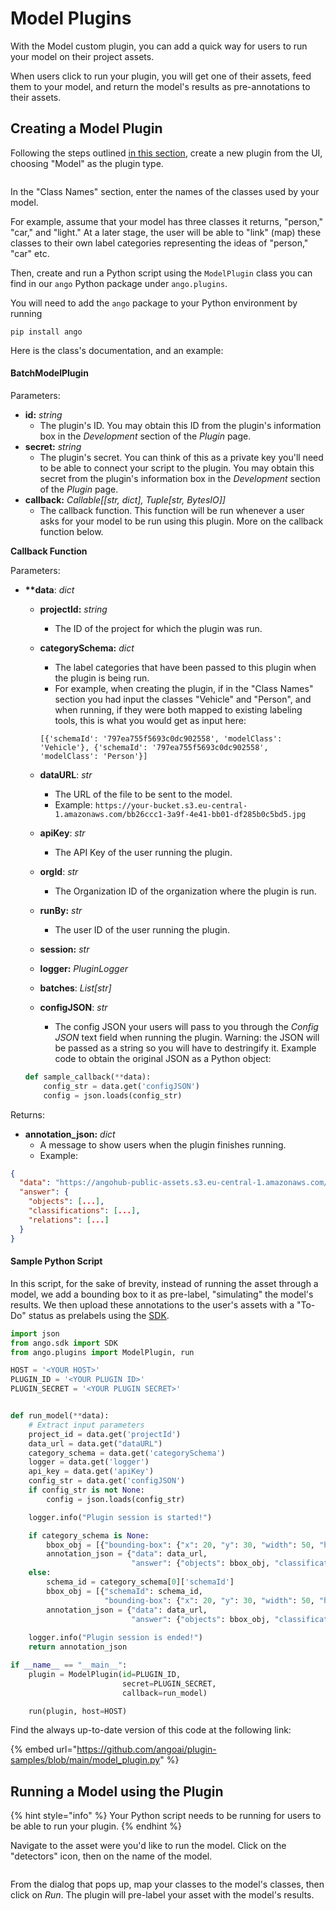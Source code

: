 # Model Plugins

With the Model custom plugin, you can add a quick way for users to run your model on their project assets.

When users click to run your plugin, you will get one of their assets, feed them to your model, and return the model's results as pre-annotations to their assets.

## Creating a Model Plugin

Following the steps outlined [in this section](./#creating-a-new-plugin), create a new plugin from the UI, choosing "Model" as the plugin type.

<figure><img src="../../.gitbook/assets/image (373).png" alt=""><figcaption></figcaption></figure>

In the "Class Names" section, enter the names of the classes used by your model.

For example, assume that your model has three classes it returns, "person," "car," and "light." At a later stage, the user will be able to "link" (map) these classes to their own label categories representing the ideas of "person," "car" etc.

Then, create and run a Python script using the `ModelPlugin` class you can find in our `ango` Python package under `ango.plugins`.

You will need to add the `ango` package to your Python environment by running

```
pip install ango
```

Here is the class's documentation, and an example:

#### BatchModelPlugin

Parameters:

* **id:** _string_
  * The plugin's ID. You may obtain this ID from the plugin's information box in the _Development_ section of the _Plugin_ page.
* **secret:** _string_
  * The plugin's secret. You can think of this as a private key you'll need to be able to connect your script to the plugin. You may obtain this secret from the plugin's information box in the _Development_ section of the _Plugin_ page.
* **callback:** _Callable\[\[str, dict], Tuple\[str, BytesIO]]_
  * The callback function. This function will be run whenever a user asks for your model to be run using this plugin. More on the callback function below.

**Callback Function**

Parameters:

*   **\*\*data**: _dict_

    * **projectId:** _string_
      * The ID of the project for which the plugin was run.
    *   **categorySchema:** _dict_

        * The label categories that have been passed to this plugin when the plugin is being run.
        * For example, when creating the plugin, if in the "Class Names" section you had input the classes "Vehicle" and "Person", and when running, if they were both mapped to existing labeling tools, this is what you would get as input here:

        ```
        [{'schemaId': '797ea755f5693c0dc902558', 'modelClass': 'Vehicle'}, {'schemaId': '797ea755f5693c0dc902558', 'modelClass': 'Person'}]
        ```
    * **dataURL**: _str_
      * The URL of the file to be sent to the model.
      * Example: `https://your-bucket.s3.eu-central-1.amazonaws.com/bb26ccc1-3a9f-4e41-bb01-df285b0c5bd5.jpg`
    * **apiKey**: _str_
      * The API Key of the user running the plugin.
    * **orgId**: _str_
      * The Organization ID of the organization where the plugin is run.
    * **runBy:** _str_
      * The user ID of the user running the plugin.
    * **session:** _str_
    * **logger:** _PluginLogger_
    * **batches**: _List\[str]_
    * **configJSON**: _str_
      * The config JSON your users will pass to you through the _Config JSON_ text field when running the plugin. Warning: the JSON will be passed as a string so you will have to destringify it. Example code to obtain the original JSON as a Python object:

    ```python
    def sample_callback(**data):
        config_str = data.get('configJSON')
        config = json.loads(config_str)
    ```

Returns:

* **annotation\_json:** _dict_
  * A message to show users when the plugin finishes running.
  * Example:

```json
{
  "data": "https://angohub-public-assets.s3.eu-central-1.amazonaws.com/bb26ccc1-3a9f-4e41-bb01-df285b0c5bd5.jpg",
  "answer": {
    "objects": [...],
    "classifications": [...],
    "relations": [...]
  }
}
```

#### Sample Python Script

In this script, for the sake of brevity, instead of running the asset through a model, we add a bounding box to it as pre-label, "simulating" the model's results. We then upload these annotations to the user's assets with a "To-Do" status as prelabels using the [SDK](../../sdk/sdk-documentation.md).

```python
import json
from ango.sdk import SDK
from ango.plugins import ModelPlugin, run

HOST = '<YOUR HOST>'
PLUGIN_ID = '<YOUR PLUGIN ID>'
PLUGIN_SECRET = '<YOUR PLUGIN SECRET>'


def run_model(**data):
    # Extract input parameters
    project_id = data.get('projectId')
    data_url = data.get("dataURL")
    category_schema = data.get('categorySchema')
    logger = data.get('logger')
    api_key = data.get('apiKey')
    config_str = data.get('configJSON')
    if config_str is not None:
        config = json.loads(config_str)

    logger.info("Plugin session is started!")

    if category_schema is None:
        bbox_obj = [{"bounding-box": {"x": 20, "y": 30, "width": 50, "height": 60} }]
        annotation_json = {"data": data_url,
                           "answer": {"objects": bbox_obj, "classifications": [], "relations": []}}
    else:
        schema_id = category_schema[0]['schemaId']
        bbox_obj = [{"schemaId": schema_id,
                     "bounding-box": {"x": 20, "y": 30, "width": 50, "height": 60} }]
        annotation_json = {"data": data_url,
                           "answer": {"objects": bbox_obj, "classifications": [], "relations": []}}
    
    logger.info("Plugin session is ended!")
    return annotation_json

if __name__ == "__main__":
    plugin = ModelPlugin(id=PLUGIN_ID,
                         secret=PLUGIN_SECRET,
                         callback=run_model)

    run(plugin, host=HOST)
```

Find the always up-to-date version of this code at the following link:

{% embed url="https://github.com/angoai/plugin-samples/blob/main/model_plugin.py" %}

## Running a Model using the Plugin

{% hint style="info" %}
Your Python script needs to be running for users to be able to run your plugin.
{% endhint %}

Navigate to the asset were you'd like to run the model. Click on the "detectors" icon, then on the name of the model.

<figure><img src="../../.gitbook/assets/image (25).png" alt=""><figcaption></figcaption></figure>

From the dialog that pops up, map your classes to the model's classes, then click on _Run_. The plugin will pre-label your asset with the model's results.
